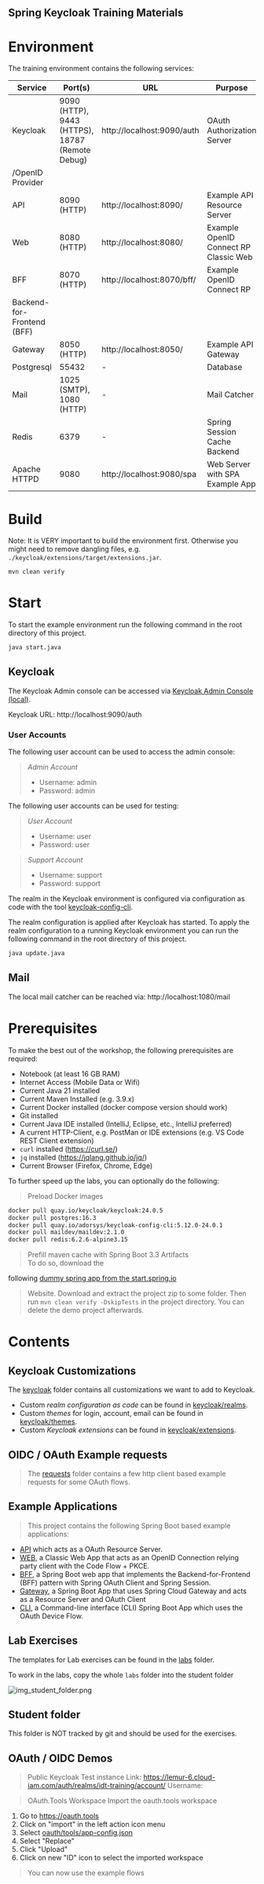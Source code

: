 Spring Keycloak Training Materials
---

# Environment

The training environment contains the following services:

| Service                    | Port(s)                                         | URL                        | Purpose                               |
|----------------------------|-------------------------------------------------|----------------------------|---------------------------------------|
| Keycloak                   | 9090 (HTTP), 9443 (HTTPS), 18787 (Remote Debug) | http://localhost:9090/auth | OAuth Authorization Server            
 /OpenID Provider           |
| API                        | 8090 (HTTP)                                     | http://localhost:8090/     | Example API Resource Server           |
| Web                        | 8080 (HTTP)                                     | http://localhost:8080/     | Example OpenID Connect RP Classic Web 
| BFF                        | 8070 (HTTP)                                     | http://localhost:8070/bff/ | Example OpenID Connect RP             
 Backend-for-Frontend (BFF) |
| Gateway                    | 8050 (HTTP)                                     | http://localhost:8050/     | Example API Gateway                   |
| Postgresql                 | 55432                                           | -                          | Database                              |
| Mail                       | 1025 (SMTP), 1080 (HTTP)                        | -                          | Mail Catcher                          |
| Redis                      | 6379                                            | -                          | Spring Session Cache Backend          |
| Apache HTTPD               | 9080                                            | http://localhost:9080/spa  | Web Server with SPA Example App       |

# Build

Note: It is VERY important to build the environment first. Otherwise you might need to remove dangling files,
e.g. `./keycloak/extensions/target/extensions.jar`.


```
mvn clean verify
```

# Start

To start the example environment run the following command in the root directory of this project.

```bash
java start.java
```

## Keycloak

The Keycloak Admin console can be accessed via [Keycloak Admin Console (local)](http://localhost:9090/auth/admin).

Keycloak URL: http://localhost:9090/auth

### User Accounts

The following user account can be used to access the admin console:
> *Admin Account*
> - Username: admin
> - Password: admin

The following user accounts can be used for testing:
> *User Account*
> - Username: user
> - Password: user

> *Support Account*
> - Username: support
> - Password: support

The realm in the Keycloak environment is configured via configuration as code with the
tool [keycloak-config-cli](https://github.com/adorsys/keycloak-config-cli).

The realm configuration is applied after Keycloak has started. To apply the realm configuration to a running Keycloak
environment
you can run the following command in the root directory of this project.

```bash
java update.java
```

## Mail

The local mail catcher can be reached via: http://localhost:1080/mail

# Prerequisites

To make the best out of the workshop, the following prerequisites are required:

- Notebook (at least 16 GB RAM)
- Internet Access (Mobile Data or Wifi)
- Current Java 21 installed
- Current Maven Installed (e.g. 3.9.x)
- Current Docker installed (docker compose version should work)
- Git installed
- Current Java IDE installed (IntelliJ, Eclipse, etc., IntelliJ preferred)
- A current HTTP-Client, e.g. PostMan or IDE extensions (e.g. VS Code REST Client extension)
- `curl` installed (https://curl.se/)
- `jq` installed (https://jqlang.github.io/jq/)
- Current Browser (Firefox, Chrome, Edge)

To further speed up the labs, you can optionally do the following:

> Preload Docker images

```bash
docker pull quay.io/keycloak/keycloak:24.0.5
docker pull postgres:16.3
docker pull quay.io/adorsys/keycloak-config-cli:5.12.0-24.0.1
docker pull maildev/maildev:2.1.0
docker pull redis:6.2.6-alpine3.15
```

> Prefill maven cache with Spring Boot 3.3 Artifacts  
> To do so, download the
>
following [dummy spring app from the start.spring.io](https://start.spring.io/#!type=maven-project&language=java&platformVersion=3.3.0&packaging=jar&jvmVersion=21&groupId=com.example&artifactId=spring-keycloak-training-cache-warmer&name=spring-keycloak-training-cache-warmer&description=Demo%20project%20for%20Spring%20Boot&packageName=demo&dependencies=web,devtools,lombok,security,oauth2-client,oauth2-resource-server,session,actuator,thymeleaf,cloud-gateway)
> Website.
> Download and extract the project zip to some folder.
> Then run `mvn clean verify -DskipTests` in the project directory.
> You can delete the demo project afterwards.

# Contents

## Keycloak Customizations

The [keycloak](./keycloak) folder contains all customizations we want to add to Keycloak.

* Custom *realm configuration as code* can be found in [keycloak/realms](./keycloak/realms).
* Custom *themes* for login, account, email can be found in [keycloak/themes](./keycloak/themes).
* Custom *Keycloak extensions* can be found in [keycloak/extensions](./keycloak/extensions).

## OIDC / OAuth Example requests

> The [requests](./requests) folder contains a few http client based example requests for some OAuth flows.

## Example Applications

> This project contains the following Spring Boot based example applications:

- [API](./apps/api) which acts as a OAuth Resource Server.
- [WEB](./apps/web), a Classic Web App that acts as an OpenID Connection relying party client with the Code Flow + PKCE.
- [BFF](./apps/bff), a Spring Boot web app that implements the Backend-for-Frontend (BFF) pattern with Spring OAuth
  Client and Spring Session.
- [Gateway](./apps/gateway), a Spring Boot App that uses Spring Cloud Gateway and acts as a Resource Server and OAuth
  Client
- [CLI](./apps/cli), a Command-line interface (CLI) Spring Boot App which uses the OAuth Device Flow.

## Lab Exercises

The templates for Lab exercises can be found in the [labs](./labs) folder.

To work in the labs, copy the whole `labs` folder into the student folder

![img_student_folder.png](img_student_folder.png)

## Student folder

This folder is NOT tracked by git and should be used for the exercises.

## OAuth / OIDC Demos

> Public Keycloak Test instance
> Link: https://lemur-6.cloud-iam.com/auth/realms/idt-training/account/
> Username: <Ask instructor>

> OAuth.Tools Workspace
> Import the oauth.tools workspace

1. Go to https://oauth.tools
1. Click on "import" in the left action icon menu
1. Select [oauth/tools/app-config.json](./oauth/tools/app-config.json)
1. Select "Replace"
1. Click "Upload"
1. Click on new "ID" icon to select the imported workspace

> You can now use the example flows